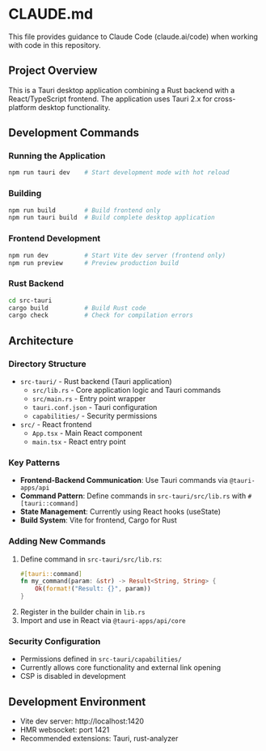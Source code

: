 # CLAUDE.md

This file provides guidance to Claude Code (claude.ai/code) when working with code in this repository.

## Project Overview

This is a Tauri desktop application combining a Rust backend with a React/TypeScript frontend. The application uses Tauri 2.x for cross-platform desktop functionality.

## Development Commands

### Running the Application
```bash
npm run tauri dev    # Start development mode with hot reload
```

### Building
```bash
npm run build        # Build frontend only
npm run tauri build  # Build complete desktop application
```

### Frontend Development
```bash
npm run dev          # Start Vite dev server (frontend only)
npm run preview      # Preview production build
```

### Rust Backend
```bash
cd src-tauri
cargo build          # Build Rust code
cargo check          # Check for compilation errors
```

## Architecture

### Directory Structure
- `src-tauri/` - Rust backend (Tauri application)
  - `src/lib.rs` - Core application logic and Tauri commands
  - `src/main.rs` - Entry point wrapper
  - `tauri.conf.json` - Tauri configuration
  - `capabilities/` - Security permissions
- `src/` - React frontend
  - `App.tsx` - Main React component
  - `main.tsx` - React entry point

### Key Patterns
- **Frontend-Backend Communication**: Use Tauri commands via `@tauri-apps/api`
- **Command Pattern**: Define commands in `src-tauri/src/lib.rs` with `#[tauri::command]`
- **State Management**: Currently using React hooks (useState)
- **Build System**: Vite for frontend, Cargo for Rust

### Adding New Commands
1. Define command in `src-tauri/src/lib.rs`:
   ```rust
   #[tauri::command]
   fn my_command(param: &str) -> Result<String, String> {
       Ok(format!("Result: {}", param))
   }
   ```
2. Register in the builder chain in `lib.rs`
3. Import and use in React via `@tauri-apps/api/core`

### Security Configuration
- Permissions defined in `src-tauri/capabilities/`
- Currently allows core functionality and external link opening
- CSP is disabled in development

## Development Environment
- Vite dev server: http://localhost:1420
- HMR websocket: port 1421
- Recommended extensions: Tauri, rust-analyzer